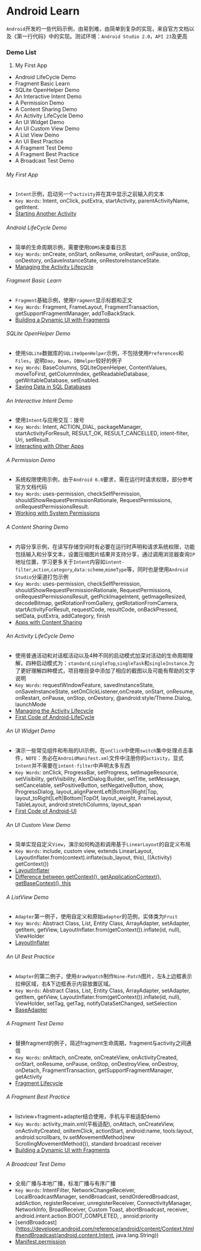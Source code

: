 
# Android Learn

``Android``开发的一些代码示例，由易到难，由简单到复杂的实现，来自官方文档以及《第一行代码》中的实现。测试环境：``Android Studio 2.0``，``API 23``及更高

### Demo List
 1. My First App
 - Android LifeCycle Demo
 - Fragment Basic Learn
 - SQLite OpenHelper Demo
 - An Interactive Intent Demo
 - A Permission Demo
 - A Content Sharing Demo
 - An Activity LifeCycle Demo
 - An UI Widget Demo
 - An UI Custom View Demo
 - A List View Demo
 - An UI Best Practice
 - A Fragment Test Demo
 - A Fragment Best Practice
 - A Broadcast Test Demo


###### My First App
 - ``Intent``示例，启动另一个``activity``并在其中显示之前输入的文本
 - ``Key Words``: Intent, onClick, putExtra, startActivity, parentActivityName, getIntent.
 - [Starting Another Activity](https://developer.android.com/training/basics/firstapp/starting-activity.html)


###### Android LifeCycle Demo
 - 简单的生命周期示例，需要使用``DDMS``来查看日志
 - ``Key Words``: onCreate, onStart, onResume, onRestart, onPause, onStop, onDestory, onSaveInstanceState, onRestoreInstanceState.
 - [Managing the Activity Lifecycle](https://developer.android.com/training/basics/activity-lifecycle/starting.html)


###### Fragment Basic Learn
 - ``Fragment``基础示例，使用``Fragment``显示标题和正文
 - ``Key Words``: Fragment, FrameLayout, FragmentTransaction, getSupportFragmentManager, addToBackStack.
 - [Building a Dynamic UI with Fragments](https://developer.android.com/training/basics/fragments/index.html)


###### SQLite OpenHelper Demo
 - 使用``SQLite``数据库的``SQLiteOpenHelper``示例，不包括使用``Preferences``和``Files``，说明``Dao``，``Bean``，``DBHelper``较好的例子
 - ``Key Words``: BaseColumns, SQLiteOpenHelper, ContentValues, moveToFirst, getColumnIndex, getReadableDatabase, getWritableDatabase, setEnabled.
 - [Saving Data in SQL Databases](https://developer.android.com/training/basics/data-storage/databases.html)


###### An Interactive Intent Demo
 - 使用``Intent``与应用交互：拨号
 - ``Key Words``: Intent, ACTION_DIAL, packageManager, startActivityForResult, RESULT_OK, RESULT_CANCELLED, intent-filter, Uri, setResult.
 - [Interacting with Other Apps](https://developer.android.com/training/basics/intents/index.html)


###### A Permission Demo
 - 系统权限使用示例，由于``Android 6.0``要求，需在运行时请求权限，部分参考官方文档代码
 - ``Key Words``: uses-permission, checkSelfPermission, shouldShowRequestPermissionRationale, RequestPermissions, onRequestPermissionsResult.
 - [Working with System Permissions](https://developer.android.com/training/permissions/index.html)


###### A Content Sharing Demo
 - 内容分享示例，在读写存储空间时有必要在运行时声明和请求系统权限，功能包括输入和分享文本，设置压缩图片结果并支持分享，通过调用浏览器查询``IP``地址位置，学习更多关于``Intent``内容如``intent-filter``,``action``,``category``,``data:scheme``,``mimeType``等，同时也是使用``Android Studio``分渠道打包示例
 - ``Key Words``: uses-permission, checkSelfPermission, shouldShowRequestPermissionRationale, RequestPermissions, onRequestPermissionsResult, getPickImageIntent, getImageResized, decodeBitmap, getRotationFromGallery, getRotationFromCamera, startActivityForResult, requestCode, resultCode, onBackPressed, setData, putExtra, addCategory, finish
 - [Apps with Content Sharing](https://developer.android.com/training/building-content-sharing.html)


###### An Activity LifeCycle Demo
 - 使用普通活动和对话框活动以及4种不同的启动模式加深对活动的生命周期理解，四种启动模式为：``standard``,``singleTop``,``singleTask``和``singleInstance``.为了更好理解四种模式，项目根目录中添加了相应的截图以及可能有帮助的文字说明
 - ``Key Words``: requestWindowFeature, savedInstanceState, onSaveInstanceState,  setOnClickListener,onCreate, onStart, onResume, onRestart, onPause, onStop, onDestory, @android:style/Theme.Dialog, launchMode
 - [Managing the Activity Lifecycle](https://developer.android.com/training/basics/activity-lifecycle/starting.html)
 - [First Code of Android-LifeCycle](https://book.douban.com/subject/25942191/)
 
###### An UI Widget Demo
 - 演示一些常见组件和布局的UI示例，在``onClick``中使用``switch``集中处理点击事件，``NOTE``：务必在``AndroidManifest.xml``文件中注册你的``activity``，显式``Intent``并不需要在``intent-filter``中声明太多东西
 - ``Key Words``: onClick, ProgressBar, setProgress, setImageResource, setVisibility, getVisibility, AlertDialog.Builder, setTitle, setMessage, setCancelable, setPositiveButton, setNegativeButton, show, ProgressDialog, layout_alignParentLeft|Bottom|Right|Top, layout_toRight|Left|Bottom|TopOf, layout_weight, FrameLayout, TableLayout, android:stretchColumns, layout_span
 - [First Code of Android-UI](https://book.douban.com/subject/25942191/)

###### An UI Custom View Demo
 - 简单实现自定义``View``，演示如何构造和调用基于``LinearLayout``的自定义布局
 - ``Key Words``: include, custom view, extends LinearLayout, LayoutInflater.from(context).inflate(sub_layout, this), ((Activity) getContext())
 - [LayoutInflater](https://developer.android.com/reference/android/view/LayoutInflater.html)
 - [Difference between getContext(), getApplicationContext(), getBaseContext(), this](http://stackoverflow.com/questions/10641144/difference-between-getcontext-getapplicationcontext-getbasecontext-and)

###### A ListView Demo
 - ``Adapter``第一例子，使用自定义和原始``adapter``的范例，实体类为``Fruit``
 - ``Key Words``: Abstract Class, List, Entity Class, ArrayAdapter, setAdapter, getItem, getView, LayoutInflater.from(getContext()).inflate(id, null), ViewHolder
 - [LayoutInflater](https://developer.android.com/reference/android/view/LayoutInflater.html)

###### An UI Best Practice
 - ``Adapter``的第二例子，使用``draw9patch``制作``Nine-Patch``图片，左&上边框表示拉伸区域，右&下边框表示内容放置区域。
 - ``Key Words``: Abstract Class, List, Entity Class, ArrayAdapter, setAdapter, getItem, getView, LayoutInflater.from(getContext()).inflate(id, null), ViewHolder, setTag, getTag, notifyDataSetChanged, setSelection
 - [BaseAdapter](https://developer.android.com/reference/android/widget/BaseAdapter.html)

###### A Fragment Test Demo
 - 替换fragment的例子，简述fragment生命周期，fragment与activity之间通信
 - ``Key Words``: onAttach, onCreate, onCreateView, onActivityCreated, onStart, onResume, onPause, onStop, onDestroyView, onDestroy, onDetach, FragmentTransaction, getSupportFragmentManager, getActivity
 - [Fragment Lifecycle](https://developer.android.com/guide/components/fragments.html)

###### A Fragment Best Practice
 - listview+fragment+adapter结合使用，手机与平板适配demo
 - ``Key Words``: activity_main.xml(平板适配), onAttach, onCreateView, onActivityCreated, onItemClick, actionStart, android:name, tools:layout, android:scrollbars, tv.setMovementMethod(new ScrollingMovementMethod()), standard broadcast receiver
 - [Building a Dynamic UI with Fragments](https://developer.android.com/training/basics/fragments/fragment-ui.html)

###### A Broadcast Test Demo
 - 全局广播与本地广播，标准广播与有序广播
 - ``Key Words``: IntentFilter, NetworkChangeReceiver, LocalBroadcastManager, sendBroadcast, sendOrderedBroadcast, addAction, registerReceiver, unregisterReceiver, ConnectivityManager, NetworkInfo, BroadReceiver, Custom Toast, abortBroadcast, receiver, android.intent.action.BOOT_COMPLETED, , anroid:priority
 - [sendBroadcast](https://developer.android.com/reference/android/content/Context.html#sendBroadcast(android.content.Intent, java.lang.String))
 - [Manifest.permission](https://developer.android.com/reference/android/Manifest.permission.html)